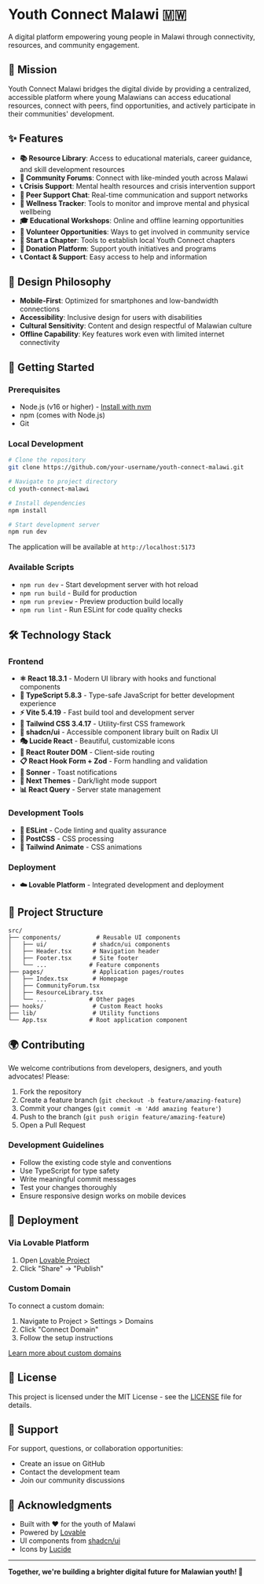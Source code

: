# Youth Connect Malawi 🇲🇼

A digital platform empowering young people in Malawi through connectivity, resources, and community engagement.

## 🎯 Mission

Youth Connect Malawi bridges the digital divide by providing a centralized, accessible platform where young Malawians can access educational resources, connect with peers, find opportunities, and actively participate in their communities' development.

## ✨ Features

- **📚 Resource Library**: Access to educational materials, career guidance, and skill development resources
- **🤝 Community Forums**: Connect with like-minded youth across Malawi
- **📞 Crisis Support**: Mental health resources and crisis intervention support
- **💬 Peer Support Chat**: Real-time communication and support networks
- **🏥 Wellness Tracker**: Tools to monitor and improve mental and physical wellbeing
- **🎓 Educational Workshops**: Online and offline learning opportunities
- **🤲 Volunteer Opportunities**: Ways to get involved in community service
- **🌱 Start a Chapter**: Tools to establish local Youth Connect chapters
- **💝 Donation Platform**: Support youth initiatives and programs
- **📞 Contact & Support**: Easy access to help and information

## 🎨 Design Philosophy

- **Mobile-First**: Optimized for smartphones and low-bandwidth connections
- **Accessibility**: Inclusive design for users with disabilities
- **Cultural Sensitivity**: Content and design respectful of Malawian culture
- **Offline Capability**: Key features work even with limited internet connectivity

## 🚀 Getting Started

### Prerequisites

- Node.js (v16 or higher) - [Install with nvm](https://github.com/nvm-sh/nvm#installing-and-updating)
- npm (comes with Node.js)
- Git

### Local Development

```sh
# Clone the repository
git clone https://github.com/your-username/youth-connect-malawi.git

# Navigate to project directory
cd youth-connect-malawi

# Install dependencies
npm install

# Start development server
npm run dev
```

The application will be available at `http://localhost:5173`

### Available Scripts

- `npm run dev` - Start development server with hot reload
- `npm run build` - Build for production
- `npm run preview` - Preview production build locally
- `npm run lint` - Run ESLint for code quality checks

## 🛠 Technology Stack

### Frontend
- **⚛️ React 18.3.1** - Modern UI library with hooks and functional components
- **📘 TypeScript 5.8.3** - Type-safe JavaScript for better development experience
- **⚡ Vite 5.4.19** - Fast build tool and development server
- **🎨 Tailwind CSS 3.4.17** - Utility-first CSS framework
- **🧩 shadcn/ui** - Accessible component library built on Radix UI
- **🎭 Lucide React** - Beautiful, customizable icons
- **🔄 React Router DOM** - Client-side routing
- **📋 React Hook Form + Zod** - Form handling and validation
- **🔔 Sonner** - Toast notifications
- **🌙 Next Themes** - Dark/light mode support
- **📊 React Query** - Server state management

### Development Tools
- **📝 ESLint** - Code linting and quality assurance
- **🎯 PostCSS** - CSS processing
- **🔧 Tailwind Animate** - CSS animations

### Deployment
- **☁️ Lovable Platform** - Integrated development and deployment

## 📁 Project Structure

```
src/
├── components/          # Reusable UI components
│   ├── ui/             # shadcn/ui components
│   ├── Header.tsx      # Navigation header
│   ├── Footer.tsx      # Site footer
│   └── ...            # Feature components
├── pages/              # Application pages/routes
│   ├── Index.tsx       # Homepage
│   ├── CommunityForum.tsx
│   ├── ResourceLibrary.tsx
│   └── ...            # Other pages
├── hooks/              # Custom React hooks
├── lib/                # Utility functions
└── App.tsx            # Root application component
```

## 🌍 Contributing

We welcome contributions from developers, designers, and youth advocates! Please:

1. Fork the repository
2. Create a feature branch (`git checkout -b feature/amazing-feature`)
3. Commit your changes (`git commit -m 'Add amazing feature'`)
4. Push to the branch (`git push origin feature/amazing-feature`)
5. Open a Pull Request

### Development Guidelines
- Follow the existing code style and conventions
- Use TypeScript for type safety
- Write meaningful commit messages
- Test your changes thoroughly
- Ensure responsive design works on mobile devices

## 🚀 Deployment

### Via Lovable Platform
1. Open [Lovable Project](https://lovable.dev/projects/6f58be9f-29cf-4507-bad4-fcf9cbfa6172)
2. Click "Share" → "Publish"

### Custom Domain
To connect a custom domain:
1. Navigate to Project > Settings > Domains
2. Click "Connect Domain"
3. Follow the setup instructions

[Learn more about custom domains](https://docs.lovable.dev/tips-tricks/custom-domain#step-by-step-guide)

## 📄 License

This project is licensed under the MIT License - see the [LICENSE](LICENSE) file for details.

## 🤝 Support

For support, questions, or collaboration opportunities:
- Create an issue on GitHub
- Contact the development team
- Join our community discussions

## 🙏 Acknowledgments

- Built with ❤️ for the youth of Malawi
- Powered by [Lovable](https://lovable.dev)
- UI components from [shadcn/ui](https://ui.shadcn.com)
- Icons by [Lucide](https://lucide.dev)

---

**Together, we're building a brighter digital future for Malawian youth! 🌟**
